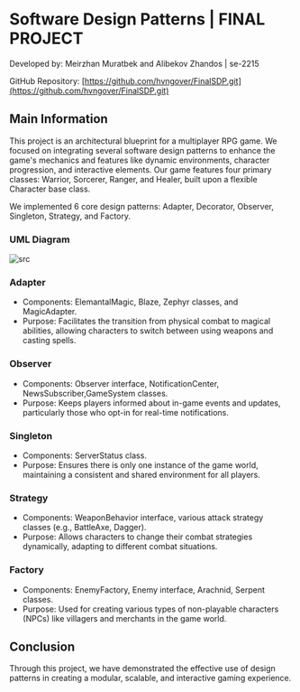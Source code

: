# Software Design Patterns | FINAL PROJECT

Developed by: Meirzhan Muratbek and Alibekov Zhandos  | se-2215

GitHub Repository: [https://github.com/hvngover/FinalSDP.git](https://github.com/hvngover/FinalSDP.git)

## Main Information

This project is an architectural blueprint for a multiplayer RPG game. We focused on integrating several software design patterns to enhance the game's mechanics and features like dynamic environments, character progression, and interactive elements. Our game features four primary classes: Warrior, Sorcerer, Ranger, and Healer, built upon a flexible Character base class.


We implemented 6 core design patterns: Adapter, Decorator, Observer, Singleton, Strategy, and Factory.

### UML Diagram

![src](https://github.com/hvngover/FinalSDP/assets/109821023/22f13b75-53d8-4ec1-a582-9d42d4dcc6ac)

### Adapter
- Components: ElemantalMagic, Blaze, Zephyr classes, and MagicAdapter.
- Purpose: Facilitates the transition from physical combat to magical abilities, allowing characters to switch between using weapons and casting spells.
### Observer
- Components: Observer interface, NotificationCenter, NewsSubscriber,GameSystem classes.
- Purpose: Keeps players informed about in-game events and updates, particularly those who opt-in for real-time notifications.
### Singleton
- Components: ServerStatus class.
- Purpose: Ensures there is only one instance of the game world, maintaining a consistent and shared environment for all players.
### Strategy
- Components: WeaponBehavior interface, various attack strategy classes (e.g., BattleAxe, Dagger).
- Purpose: Allows characters to change their combat strategies dynamically, adapting to different combat situations.
### Factory
- Components: EnemyFactory, Enemy interface, Arachnid, Serpent classes.
- Purpose: Used for creating various types of non-playable characters (NPCs) like villagers and merchants in the game world.
## Conclusion

Through this project, we have demonstrated the effective use of design patterns in creating a modular, scalable, and interactive gaming experience.
